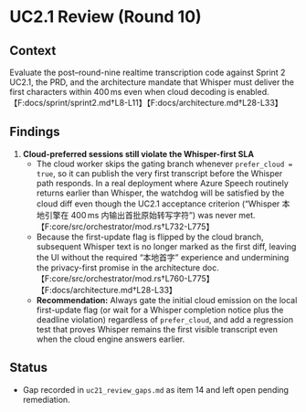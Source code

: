# UC2.1 Review (Round 10)

## Context
Evaluate the post–round-nine realtime transcription code against Sprint 2 UC2.1, the PRD, and the architecture mandate that Whisper must deliver the first characters within 400 ms even when cloud decoding is enabled.【F:docs/sprint/sprint2.md†L8-L11】【F:docs/architecture.md†L28-L33】

## Findings

1. **Cloud-preferred sessions still violate the Whisper-first SLA**
   - The cloud worker skips the gating branch whenever `prefer_cloud = true`, so it can publish the very first transcript before the Whisper path responds. In a real deployment where Azure Speech routinely returns earlier than Whisper, the watchdog will be satisfied by the cloud diff even though the UC2.1 acceptance criterion (“Whisper 本地引擎在 400 ms 内输出首批原始转写字符”) was never met.【F:core/src/orchestrator/mod.rs†L732-L775】
   - Because the first-update flag is flipped by the cloud branch, subsequent Whisper text is no longer marked as the first diff, leaving the UI without the required “本地首字” experience and undermining the privacy-first promise in the architecture doc.【F:core/src/orchestrator/mod.rs†L760-L775】【F:docs/architecture.md†L28-L33】
   - **Recommendation:** Always gate the initial cloud emission on the local first-update flag (or wait for a Whisper completion notice plus the deadline violation) regardless of `prefer_cloud`, and add a regression test that proves Whisper remains the first visible transcript even when the cloud engine answers earlier.

## Status
- Gap recorded in `uc21_review_gaps.md` as item 14 and left open pending remediation.
